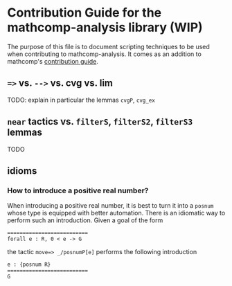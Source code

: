 # Contribution Guide for the mathcomp-analysis library (WIP)

The purpose of this file is to document scripting techniques to be
used when contributing to mathcomp-analysis. It comes as an addition
to mathcomp's [contribution
guide](https://github.com/math-comp/math-comp/blob/master/CONTRIBUTING.md).

## `=>` vs. `-->` vs. cvg vs. lim

TODO: explain in particular the lemmas `cvgP`, `cvg_ex`

## `near` tactics vs. `filterS`, `filterS2`, `filterS3` lemmas

TODO

## idioms

### How to introduce a positive real number?

When introducing a positive real number, it is best to turn it into a
`posnum` whose type is equipped with better automation. There is an
idiomatic way to perform such an introduction. Given a goal of the
form
```
==========================
forall e : R, 0 < e -> G
```
the tactic `move=> _/posnumP[e]` performs the following introduction
```
e : {posnum R}
==========================
G
```
